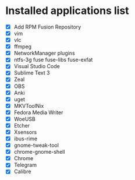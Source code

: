 # Installed applications list

- [x] Add RPM Fusion Repository
- [x] vim
- [x] vlc
- [x] ffmpeg
- [x] NetworkManager plugins
- [x] ntfs-3g fuse fuse-libs fuse-exfat
- [x] Visual Studio Code
- [x] Sublime Text 3
- [x] Zeal
- [x] OBS
- [x] Anki
- [x] uget
- [x] MKVToolNix
- [x] Fedora Media Writer
- [x] WoeUSB
- [x] Etcher
- [x] Xsensors
- [x] ibus-rime
- [x] gnome-tweak-tool
- [x] chrome-gnome-shell
- [x] Chrome
- [x] Telegram
- [x] Calibre